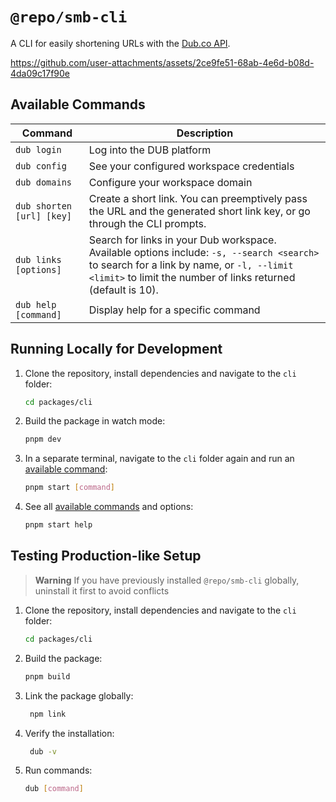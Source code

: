 # `@repo/smb-cli`

A CLI for easily shortening URLs with the [Dub.co API](https://dub.co/api).

https://github.com/user-attachments/assets/2ce9fe51-68ab-4e6d-b08d-4da09c17f90e

## Available Commands

| Command                   | Description                                                                                                                                                                                              |
| ------------------------- | -------------------------------------------------------------------------------------------------------------------------------------------------------------------------------------------------------- |
| `dub login`               | Log into the DUB platform                                                                                                                                                                                |
| `dub config`              | See your configured workspace credentials                                                                                                                                                                |
| `dub domains`             | Configure your workspace domain                                                                                                                                                                          |
| `dub shorten [url] [key]` | Create a short link. You can preemptively pass the URL and the generated short link key, or go through the CLI prompts.                                                                                  |
| `dub links [options]`     | Search for links in your Dub workspace. Available options include: `-s, --search <search>` to search for a link by name, or `-l, --limit <limit>` to limit the number of links returned (default is 10). |
| `dub help [command]`      | Display help for a specific command                                                                                                                                                                      |

## Running Locally for Development

1. Clone the repository, install dependencies and navigate to the `cli` folder:
   ```bash
   cd packages/cli
   ```
2. Build the package in watch mode:
   ```bash
   pnpm dev
   ```
3. In a separate terminal, navigate to the `cli` folder again and run an [available command](#available-commands):
   ```bash
   pnpm start [command]
   ```
4. See all [available commands](#available-commands) and options:
   ```bash
   pnpm start help
   ```

## Testing Production-like Setup

> **Warning**
> If you have previously installed `@repo/smb-cli` globally, uninstall it first to avoid conflicts

1. Clone the repository, install dependencies and navigate to the `cli` folder:
   ```bash
   cd packages/cli
   ```
2. Build the package:
   ```bash
   pnpm build
   ```
3. Link the package globally:
   ```bash
    npm link
   ```
4. Verify the installation:
   ```bash
    dub -v
   ```
5. Run commands:
   ```bash
   dub [command]
   ```

